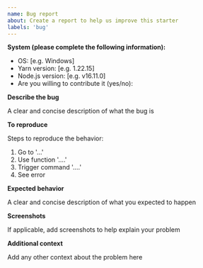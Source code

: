 ```yaml
---
name: Bug report
about: Create a report to help us improve this starter
labels: 'bug'
---
```


**System (please complete the following information):**

-  OS: [e.g. Windows]
-  Yarn version: [e.g. 1.22.15]
-  Node.js version: [e.g. v16.11.0]
-  Are you willing to contribute it (yes/no):

**Describe the bug**

A clear and concise description of what the bug is

**To reproduce**

Steps to reproduce the behavior:

1. Go to '...'
2. Use function '....'
3. Trigger command '....'
4. See error

**Expected behavior**

A clear and concise description of what you expected to happen

**Screenshots**

If applicable, add screenshots to help explain your problem

**Additional context**

Add any other context about the problem here
